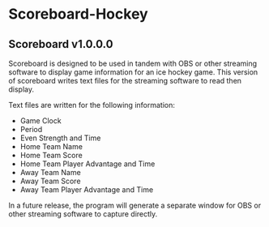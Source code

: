 ﻿# Scoreboard-Hockey

## Scoreboard v1.0.0.0

Scoreboard is designed to be used in tandem with OBS or other streaming software to display game information for an ice hockey game. This version of scoreboard writes text files for the streaming software to read then display.

Text files are written for the following information:
- Game Clock
- Period
- Even Strength and Time
- Home Team Name
- Home Team Score
- Home Team Player Advantage and Time
- Away Team Name
- Away Team Score
- Away Team Player Advantage and Time

In a future release, the program will generate a separate window for OBS or other streaming software to capture directly.
